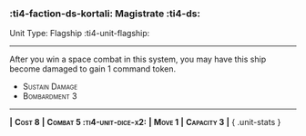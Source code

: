 ### :ti4-faction-ds-kortali: **Magistrate** :ti4-ds:

Unit Type: Flagship :ti4-unit-flagship:

---

After you win a space combat in this system, you may have this ship become damaged to gain 1 command token.

* <span style="font-variant:small-caps;">Sustain Damage</span> 
* <span style="font-variant:small-caps;">Bombardment 3</span> 

---

__|__ <span style="font-variant:small-caps;white-space: nowrap;">**Cost 8**</span> __|__ <span style="font-variant:small-caps;white-space: nowrap;">**Combat 5 :ti4-unit-dice-x2:**</span> __|__ <span style="font-variant:small-caps;white-space: nowrap;">**Move 1**</span> __|__ <span style="font-variant:small-caps;white-space: nowrap;">**Capacity 3**</span> __|__
{ .unit-stats }
